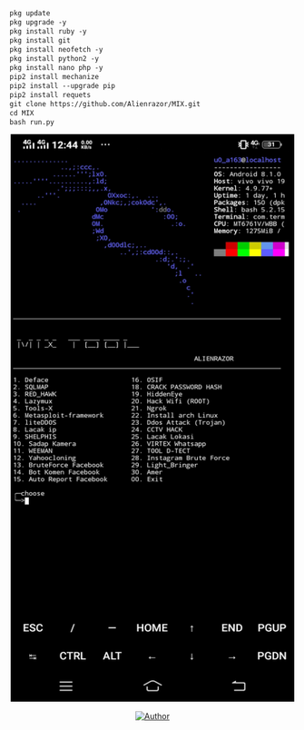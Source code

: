 ```
pkg update   
pkg upgrade -y 
pkg install ruby -y 
pkg install git 
pkg install neofetch -y
pkg install python2 -y 
pkg install nano php -y 
pip2 install mechanize 
pip2 install --upgrade pip 
pip2 install requets 
git clone https://github.com/Alienrazor/MIX.git
cd MIX
bash run.py
```
<p align="center">

<img src='https://raw.githubusercontent.com/Alienrazor/SS/main/Screenshot_20230318_004413.jpg' style="height:1000px;width:500px;" >

<p align="center">
<a href="https://github.com/Alienrazor"><img title="Author" src="https://img.shields.io/badge/Author-Alienrazor-red.svg?style=for-the-badge&logo=github"></a>
</p>

